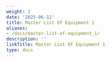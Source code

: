 ```yaml
---
weight: 2
date: '2025-06-12'
title: Master List Of Equipment 1
aliases:
- /docs/master-list-of-equipment_1/
description: ''
linkTitle: Master List Of Equipment 1
type: docs
---
```


